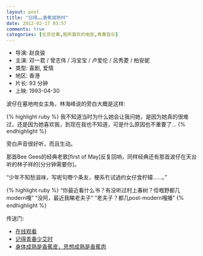 ```yaml
---
layout: post
title: "记得……香蕉成熟时"
date: 2012-02-17 03:57
comments: true
categories: [北京往事,我所喜欢的电影,青春音乐]
---
```



- 导演: 赵良骏
- 主演: 邓一君 / 曾志伟 / 冯宝宝 / 卢爱伦 / 呂秀菱 / 柏安妮
- 类型: 喜剧, 爱情
- 地区: 香港
- 片长: 93 分钟
- 上映: 1993-04-30


波仔在墓地吻女主角，林海峰说的旁白大概是这样:

{% highlight ruby %}
我不知道当时为什么她会让我问她，是因为她真的很难过，还是因为她喜欢我，到现在我也不知道，可是什么原因也不重要了...
{% endhighlight %}

旁白声音很好听，而且生动。

那首Bee Gees的经典老歌[first of May]反复回响，同样经典还有那首波仔在天台听的林子祥的[分分钟需要你]。

“少年不知愁滋味，写呢句嘢个条友，梗系冇试過约女仔食柠檬……。”

{% highlight ruby %}
“你最近看什么书？有没听过村上春树？佢嘅野都几modern嘎”
“没阿，最近我睇老夫子”
“老夫子？都几post-modern嘎播”
{% endhighlight %}　　

传送门:
- [在线观看](http://www.iqiyi.com/dianying/20110117/dd4b56b0479093e6.html)
- [记得青春少艾时](http://movie.douban.com/review/3440485/)
- [身体成熟是香蕉皮，思想成熟是香蕉肉](http://movie.douban.com/review/1132737/)
